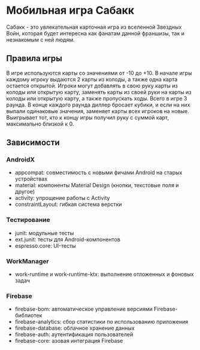 # Мобильная игра Сабакк
Сабакк - это увлекательная карточная игра из вселенной Звездных Войн, которая будет интересна как фанатам данной франшизы, так и незнакомым с ней людям.
## Правила игры
В игре используются карты со значениями от -10 до +10. В начале игры каждому игроку выдаются 2 карты из колоды, а также одна карта остается открытой. Игроки могут добавлять в свою руку карты из колоды или открытую карту, заменять карты из своей руки на карты из колоды или открытую карту, а также пропускать ходы. Всего в игре 3 раунда. В конце каждого раунда диллер бросает кубики, и если на них выпали одинаковые значения, заменяет карты всех игроков на новые. Выигрывает тот, кто к концу игры получил руку с суммой карт, максимально близкой к 0.
## Зависимости
### AndroidX
- appcompat: совместимость с новыми фичами Android на старых устройствах
- material: компоненты Material Design (кнопки, текстовые поля и другое)
- activity: упрощение работы с Activity
- constraintLayout: гибкая система верстки
### Тестирование
- junit: модульные тесты
- ext.junit: тесты для Android-компонентов
- espresso.core: UI-тесты
### WorkManager
- work-runtime и work-runtime-ktx: выполнение отложенных и фоновых задач
### Firebase
- firebase-bom: автоматическое управление версиями Firebase-библиотек
- firebase-analytics: сбор статистики по использованию приложения
- firebase-database: облачное хранение данных
- firebase-auth: аутентификация пользователей
- firebase-core: азовая интеграция Firebase
